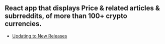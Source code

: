 ## React app that displays Price & related articles & subrreddits, of more than 100+ crypto currencies.

- [Updating to New Releases](#updating-to-new-releases)
